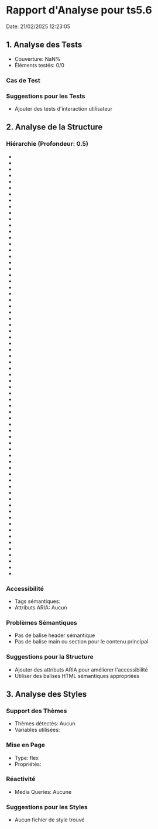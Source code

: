 # Rapport d'Analyse pour ts5.6

Date: 21/02/2025 12:23:05

## 1. Analyse des Tests

- Couverture: NaN%
- Éléments testés: 0/0

### Cas de Test

### Suggestions pour les Tests

- Ajouter des tests d'interaction utilisateur

## 2. Analyse de la Structure

### Hiérarchie (Profondeur: 0.5)

- <ArrayBuffer>
- <Uint8Array>
- <string>
- <Buffer>
- <Buffer>
- <Buffer>
- <Buffer>
- <Buffer>
- <Buffer>
- <reference>
- <reference>
- <reference>
- <reference>
- <reference>
- <reference>
- <reference>
- <reference>
- <reference>
- <reference>
- <reference>
- <reference>
- <reference>
- <reference>
- <reference>
- <reference>
- <reference>
- <reference>
- <reference>
- <reference>
- <reference>
- <reference>
- <reference>
- <reference>
- <reference>
- <reference>
- <reference>
- <reference>
- <reference>
- <reference>
- <reference>
- <reference>
- <reference>
- <reference>
- <reference>
- <reference>
- <reference>
- <reference>
- <reference>
- <reference>
- <reference>
- <reference>
- <reference>
- <reference>
- <reference>
- <reference>
- <reference>
- <reference>
- <reference>
- <reference>
- <reference>
- <reference>
- <reference>
- <reference>
- <reference>
- <reference>
- <reference>
- <reference>
- <reference>

### Accessibilité

- Tags sémantiques:
- Attributs ARIA: Aucun

### Problèmes Sémantiques

- Pas de balise header sémantique
- Pas de balise main ou section pour le contenu principal

### Suggestions pour la Structure

- Ajouter des attributs ARIA pour améliorer l'accessibilité
- Utiliser des balises HTML sémantiques appropriées

## 3. Analyse des Styles

### Support des Thèmes

- Thèmes détectés: Aucun
- Variables utilisées:

### Mise en Page

- Type: flex
- Propriétés:

### Réactivité

- Media Queries: Aucune

### Suggestions pour les Styles

- Aucun fichier de style trouvé
